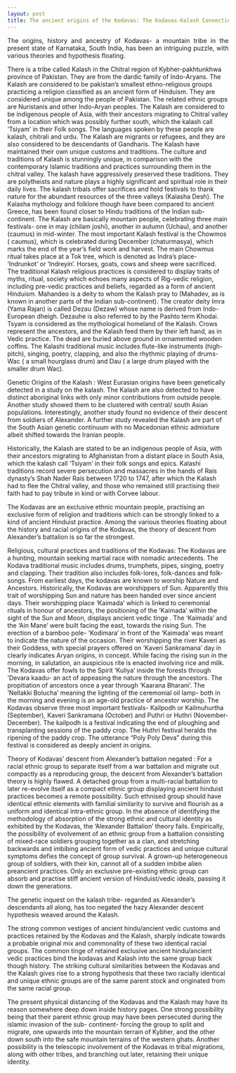 ```yaml
---
layout: post
title: The ancient origins of the Kodavas: The Kodavas-Kalash Connection: GV Hypothesis
---
```


<p style="text-align: justify">The origins, history and ancestry of Kodavas- a mountain tribe in the present state of
Karnataka, South India, has been an intriguing puzzle, with various theories and
hypothesis floating.

There is a tribe called Kalash in the Chitral region of Kybher-pakhtunkhwa province of
Pakistan. They are from the dardic family of Indo-Aryans. The Kalash are considered to
be pakistan’s smallest ethno-religious groups practicing a religion classified as an ancient
form of Hinduism. They are considered unique among the people of Pakistan. The
related ethnic groups are Nuristanis and other Indo-Aryan peoples. The Kalash are
considered to be indigenous people of Asia, with their ancestors migrating to Chitral
valley from a location which was possibly further south, which the kalash call ‘Tsiyam’ in
their Folk songs. The languages spoken by these people are kalash, chitrali and urdu. The
Kalash are migrants or refugees, and they are also considered to be descendants of
Gandharis. The Kalash have maintained their own unique customs and traditions. The
culture and traditions of Kalash is stunningly unique, in comparison with the
contemporary Islamic traditions and practices surrounding them in the chitral valley. The
kalash have aggressively preserved these traditions. They are polytheists and nature
plays a highly significant and spiritual role in their daily lives. The kalash tribals offer
sacrifices and hold festivals to thank nature for the abundant resources of the three
valleys (Kalasha Desh). The Kalasha mythology and folklore though have been compared
to ancient Greece, has been found closer to Hindu traditions of the Indian sub-continent.
The Kalash are basically mountain people, celebrating three main festivals- one in may
(chilam joshi), another in autumn (Uchau), and another (caumus) in mid-winter. The
most important Kalash festival is the Chowmos ( caumus), which is celebrated during
December (chaturmasya), which marks the end of the year’s field work and harvest. The
main Chowmus ritual takes place at a Tok tree, which is denoted as Indra’s place-
‘Indrunkot’ or ‘Indreyin’. Horses, goats, cows and sheep were sacrificed. The traditional
Kalash religious practices is considered to display traits of myths, ritual, society which
echoes many aspects of Rig-vedic religion, including pre-vedic practices and beliefs,
regarded as a form of ancient Hinduism. Mahandeo is a deity to whom the Kalash pray
to (Mahadev, as is known in another parts of the Indian sub-continent). The creator
deity Imra (Yama Rajan) is called Dezau (Dezaw) whose name is derived from Indo-
European dheigh. Dezauhe is also referred to by the Pashto term Khodai. Tsyam is
considered as the mythological homeland of the Kalash. Crows represent the ancestors,
and the Kalash feed them by their left hand, as in Vedic practice. The dead are buried
above ground in ornamented wooden coffins. The Kalashi traditional music includes
flute-like instruments (high-pitch), singing, poetry, clapping, and also the rhythmic
playing of drums- Wac ( a small hourglass drum) and Dau ( a large drum played with the
smaller drum Wac).

Genetic Origins of the Kalash : West Eurasian origins have been genetically detected in a
study on the kalash. The Kalash are also detected to have distinct aboriginal links with
only minor contributions from outside people. Another study showed them to be
clustered with central/ south Asian populations. Interestingly, another study found no
evidence of their descent from soldiers of Alexander. A further study revealed the Kalash
are part of the South Asian genetic continuum with no Macedonian ethnic admixture
albeit shifted towards the Iranian people.

Historically, the Kalash are stated to be an indigenous people of Asia, with their
ancestors migrating to Afghanistan from a distant place in South Asia, which the kalash
call ‘Tsiyam’ in their folk songs and epics. Kalashi traditions record severe persecution
and massacres in the hands of Rais dynasty’s Shah Nader Rais between 1720 to 1747,
after which the Kalash had to flee the Chitral valley, and those who remained still
practising their faith had to pay tribute in kind or with Corvee labour.

The Kodavas are an exclusive ethnic mountain people, practising an exclusive form of
religion and traditions which can be strongly linked to a kind of ancient Hinduist practice.
Among the various theories floating about the history and racial origins of the Kodavas,
the theory of descent from Alexander’s battalion is so far the strongest.

Religious, cultural practices and traditions of the Kodavas: The Kodavas are a hunting,
mountain seeking martial race with nomadic antecedents. The Kodava traditional music
includes drums, trumphets, pipes, singing, poetry and clapping. Their tradition also
includes folk-lores, folk-dances and folk-songs. From earliest days, the kodavas are
known to worship Nature and Ancestors. Historically, the Kodavas are worshippers of
Sun. Apparently this trait of worshipping Sun and nature has been handed over since
ancient days. Their worshipping place ‘Kaimada’ which is linked to ceremonial rituals in
honour of ancestors, the positioning of the ‘Kaimada’ within the sight of the Sun and
Moon, displays ancient vedic tinge . The ‘Kaimada’ and the ‘Ain Mane’ were built facing
the east, towards the rising Sun. The erection of a bamboo pole- ‘Kodimara’ in front of
the ‘Kaimada’ was meant to indicate the nature of the occasion. Their worshipping the
river Kaveri as their Goddess, with special prayers offered on ‘Kaveri Sankramana’ day in
clearly indicates Aryan origins, in concept. While facing the rising sun in the morning, in
salutation, an auspicious rite is enacted involving rice and milk. The Kodavas offer fowls
to the Spirit ‘Kuliya’ inside the forests through ‘Devara kaadu- an act of appeasing the
nature through the ancestors. The propitiation of ancestors once a year through
‘Kaarana Bharani’. The ‘Nellakki Bolucha’ meaning the lighting of the ceremonial oil
lamp- both in the morning and evening is an age-old practice of ancestor worship. The
Kodavas observe three most important festivals- Kailpodh or Kailmuhurtha (September),
Kaveri Sankramana (October) and Puthri or Huthri (November-December). The kailpodh
is a festival indicating the end of ploughing and transplanting sessions of the paddy crop.
The Huthri festival heralds the ripening of the paddy crop. The utterance “Poly Poly
Deva” during this festival is considered as deeply ancient in origins.

Theory of Kodavas’ descent from Alexander’s battalion negated : For a racial ethnic
group to separate itself from a war battalion and migrate out compactly as a
reproducing group, the descent from Alexander’s battalion theory is highly flawed. A
detached group from a multi-racial battalion to later re-evolve itself as a compact ethnic
group displaying ancient hinduist practices becomes a remote possibility. Such ethnised
group should have identical ethnic elements with familial similarity to survive and
flourish as a uniform and identical intra-ethnic group. In the absence of identifying the
methodology of absorption of the strong ethnic and cultural identity as exhibited by the
Kodavas, the ‘Alexander Battalion’ theory fails. Empirically, the possibility of evolvement
of an ethnic group from a battalion consisting of mixed-race soldiers grouping together
as a clan, and stretching backwards and imbibing ancient form of vedic practices and
unique cultural symptoms defies the concept of group survival. A grown-up
heterogeneous group of soldiers, with their kin, cannot all of a sudden imbibe alien preancient practices. Only an exclusive pre-existing ethnic group can absorb and practise
stiff ancient version of Hinduist/vedic ideals, passing it down the generations.

The genetic inquest on the kalash tribe- regarded as Alexander’s descendants all along,
has too negated the hazy Alexander descent hypothesis weaved around the Kalash.

The strong common vestiges of ancient hindu/ancient vedic customs and practices
retained by the Kodavas and the Kalash, sharply indicate towards a probable original mix
and commonality of these two identical racial groups. The common tinge of retained
exclusive ancient hindu/ancient vedic practices bind the kodavas and Kalash into the
same group back though history. The striking cultural similarities between the Kodavas
and the Kalash gives rise to a strong hypothesis that these two racially identical and
unique ethnic groups are of the same parent stock and originated from the same racial
group.

The present physical distancing of the Kodavas and the Kalash may have its reason
somewhere deep down inside history pages. One strong possibility being that their
parent ethnic group may have been persecuted during the islamic invasion of the sub-
continent- forcing the group to split and migrate, one upwards into the mountain terrain
of Kybher, and the other down south into the safe mountain terrains of the western
ghats. Another possibility is the telescopic involvement of the Kodavas in tribal
migrations, along with other tribes, and branching out later, retaining their unique
identity.</p>

